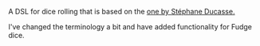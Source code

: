 A DSL for dice rolling that is based on the [one by 
Stéphane Ducasse.](https://github.com/Ducasse/Dice)

I've changed the terminology a bit and have added functionality for Fudge dice.
